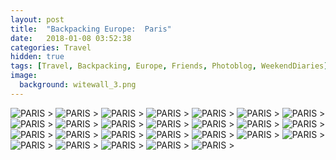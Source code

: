 ```yaml
---
layout: post
title:  "Backpacking Europe:  Paris"
date:   2018-01-08 03:52:38
categories: Travel
hidden: true
tags: [Travel, Backpacking, Europe, Friends, Photoblog, WeekendDiaries]
image:
  background: witewall_3.png
---
```

<img src="https://i.imgur.com/IjnQFjR.jpg" alt="PARIS">
>

<img src="https://i.imgur.com/Ke9tGxq.jpg" alt="PARIS">
>

<img src="https://i.imgur.com/9u8GekW.jpg" alt="PARIS">
>

<img src="https://i.imgur.com/C1ozD3I.jpg" alt="PARIS">
>

<img src="https://i.imgur.com/lhNa7HZ.jpg" alt="PARIS">
>

<img src="https://i.imgur.com/9LILhrf.jpg" alt="PARIS">
>

<img src="https://i.imgur.com/4fXrluN.jpg" alt="PARIS">
>

<img src="https://i.imgur.com/Nn0Kbn6.jpg" alt="PARIS">
>

<img src="https://i.imgur.com/nItq5VN.jpg" alt="PARIS">
>

<img src="https://i.imgur.com/XdgIEgH.jpg" alt="PARIS">
>

<img src="https://i.imgur.com/xhG8MN5.jpg" alt="PARIS">
>

<img src="https://i.imgur.com/ELRryKJ.jpg" alt="PARIS">
>

<img src="https://i.imgur.com/GhyPZtt.jpg" alt="PARIS">
>

<img src="https://i.imgur.com/8Ydxznv.jpg" alt="PARIS">
>

<img src="https://i.imgur.com/zEUBsso.jpg" alt="PARIS">
>

<img src="https://i.imgur.com/gIo45nB.jpg" alt="PARIS">
>

<img src="https://i.imgur.com/G7TBaDn.jpg" alt="PARIS">
>

<img src="https://i.imgur.com/t1TCfLs.jpg" alt="PARIS">
>

<img src="https://i.imgur.com/jZUG0lv.jpg" alt="PARIS">
>

<img src="https://i.imgur.com/sXMn5dM.jpg" alt="PARIS">
>

<img src="https://i.imgur.com/BKirysk.jpg" alt="PARIS">
>

<img src="https://i.imgur.com/Q2ma6Da.jpg" alt="PARIS">
>

<img src="https://i.imgur.com/wyHGBSR.jpg" alt="PARIS">
>

<img src="https://i.imgur.com/OOzRTCL.jpg" alt="PARIS">
>

<img src="https://i.imgur.com/hlGWraI.jpg" alt="PARIS">
>

<img src="https://i.imgur.com/DoKkR6h.jpg" alt="PARIS">
>
